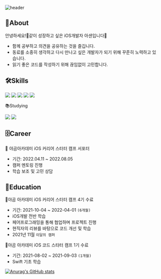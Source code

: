 ![header](https://capsule-render.vercel.app/api?type=soft&color=gradient&customColorList=0,3,6,14,15,18,24&height=250&section=header&text=Asan&fontSize=90&desc=같이%20성장하는%20개발자&fontAlignY=40&descSize=30&descAlignY=80&animation=fadeIn)

💎About
---
안녕하세요!👋같이 성장하고 싶은 iOS개발자 아샌입니다🤗
- 함께 공부하고 의견을 공유하는 것을 즐깁니다.
- 동료를 소중히 생각하고 다시 만나고 싶은 개발자가 되기 위해 꾸준히 노력하고 있습니다.
- 읽기 좋은 코드를 작성하기 위해 끊임없이 고민합니다.

🛠Skills
---
<img src="https://img.shields.io/badge/Swift-F05138?style=round-square&logo=swift&logoColor=white"/> <img src="https://img.shields.io/badge/iOS-000000?style=round-square&logo=apple&logoColor=white"/> <img src="https://img.shields.io/badge/Xcode-147EFB?style=flat-square&logo=Xcode&logoColor=white"/> <img src="https://img.shields.io/badge/git-F05032?style=round-square&logo=git&logoColor=white"/> <img src="https://img.shields.io/badge/github-181717?style=flat-square&logo=github&logoColor=white"/>

📚Studying

<img src="https://img.shields.io/badge/RxSwift-B7178C?style=flat-square&logo=ReactiveX&logoColor=white"/> <img src="https://img.shields.io/badge/Firebase-FFCA28?style=flat-square&logo=Firebase&logoColor=white"/>

🗄Career
---
🏫 야곰아카데미 iOS 커리어 스터터 캠프 서포터
- 기간: 2022.04.11 ~ 2022.08.05
- 캠퍼 멘토링 진행
- 학습 보조 및 고민 상담

📖Education
---
🐻야곰 아카데미 iOS 커리어 스터터 캠프 4기 수료
- 기간: 2021-10-04 ~ 2022-04-01 `(6개월)`
- iOS개발 전반 학습
- 페어프로그래밍을 통해 협업하며 프로젝트 진행
- 현직자의 리뷰를 바탕으로 코드 개선 및 학습
- 2021년 11월 `이달의 캠퍼` 


🐻야곰 아카데미 iOS 코드 스타터 캠프 1기 수료
- 기간: 2021-08-02 ~ 2021-09-03 `(1개월)`
- Swift 기초 학습

[![Anurag's GitHub stats](https://github-readme-stats.vercel.app/api?username=ICS-Asan&show_icons=true&count_private=true&hide=stars)](https://github.com/anuraghazra/github-readme-stats)
